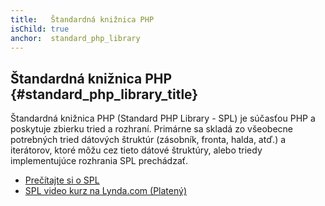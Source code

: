 ```yaml
---
title:   Štandardná knižnica PHP
isChild: true
anchor:  standard_php_library
---
```


## Štandardná knižnica PHP {#standard_php_library_title}

Štandardná knižnica PHP (Standard PHP Library - SPL) je súčasťou PHP a poskytuje zbierku tried a rozhraní. Primárne sa
skladá zo všeobecne potrebných tried dátových štruktúr (zásobník, fronta, halda, atď.) a iterátorov, ktoré môžu cez
tieto dátové štruktúry, alebo triedy implementujúce rozhrania SPL prechádzať.

* [Prečítajte si o SPL][spl]
* [SPL video kurz na Lynda.com (Platený)][spllynda]

[spl]: http://php.net/book.spl
[spllynda]: http://www.lynda.com/PHP-tutorials/Up-Running-Standard-PHP-Library/175038-2.html
